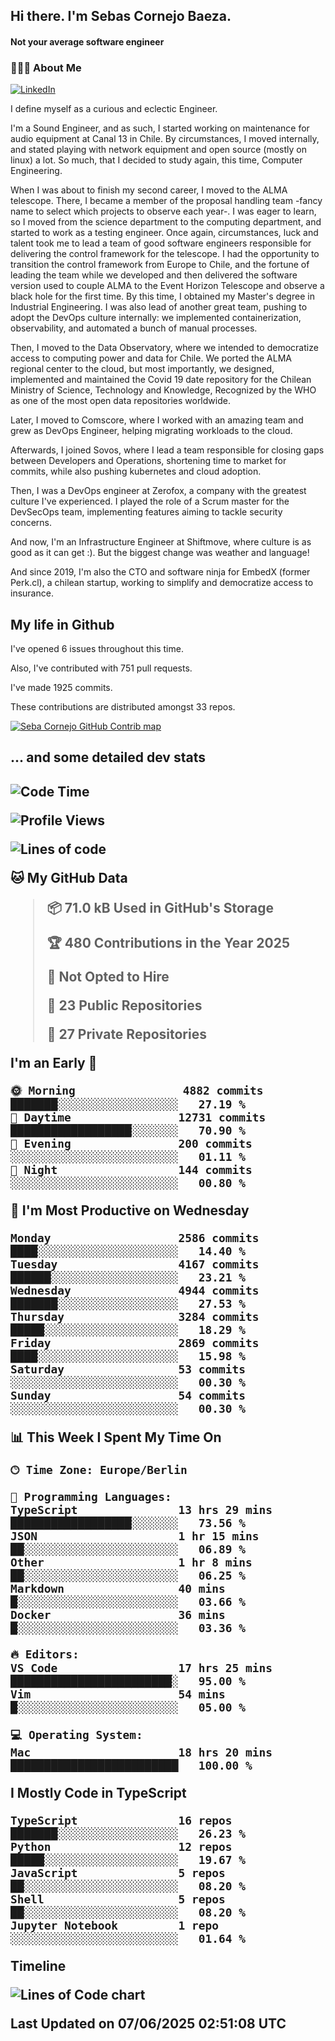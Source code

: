 <h2> Hi there.  I'm Sebas Cornejo Baeza.</h2>
<h4> Not your average software engineer</h4>
<h3> 👨🏻‍💻 About Me </h3>
<a href="http://linkedin.com/in/sebastian-cornejo-baeza/"><img alt="LinkedIn" src="https://img.shields.io/badge/Sebas%20Cornejo%20-informational?style=appveyor&logo=linkedin"></a>


I define myself as a curious and eclectic Engineer.

I'm a Sound Engineer, and as such, I started working on maintenance for audio equipment at Canal 13 in Chile.
By circumstances, I moved internally, and stated playing with network equipment and open source (mostly on linux) 
a lot. So much, that I decided to study again, this time, Computer Engineering.

When I was about to finish my second career, I moved to the ALMA telescope. There, I became a member of the proposal handling team
-fancy name to select which projects to observe each year-. 
I was eager to learn, so I moved from the science department to the computing department, and started to work as 
a testing engineer. Once again, circumstances, luck and talent took me to lead a team of good software engineers 
responsible for delivering the control framework for the telescope. I had the opportunity to transition the control framework from
Europe to Chile, and the fortune of leading the team while we developed and then delivered the software
version used to couple ALMA to the Event Horizon Telescope and observe a black hole for the first time.
By this time, I obtained my Master's degree in Industrial Engineering.
I was also lead of another great team, pushing to adopt the DevOps culture internally: we implemented containerization, observability, and automated a bunch of manual processes.

Then, I moved to the Data Observatory, where we intended to democratize access to computing power
and data for Chile. We ported the ALMA regional center to the cloud, but most importantly, we designed, implemented
and maintained the Covid 19 date repository for the Chilean Ministry of Science, Technology and Knowledge, Recognized by the WHO as one of the most open
data repositories worldwide.

Later, I moved to Comscore, where I worked with an amazing team and grew as DevOps Engineer, helping migrating workloads to the cloud.

Afterwards, I joined Sovos, where I lead a team responsible for closing gaps between Developers and Operations, shortening time to market for commits, while
also pushing kubernetes and cloud adoption.

Then, I was a DevOps engineer at Zerofox, a company with the greatest culture I've experienced. I played the role of a Scrum master for the DevSecOps team,
implementing features aiming to tackle security concerns.

And now, I'm an Infrastructure Engineer at Shiftmove, where culture is as good as it can get :). But the biggest change was weather and language!
 
And since 2019, I'm also the CTO and software ninja for EmbedX (former Perk.cl), a chilean startup, working to simplify and democratize access to insurance.

<h2> My life in Github </h2>

I've opened 6 issues throughout this time.

Also, I've contributed with 751 pull requests.

I've made 1925 commits.

These contributions are distributed amongst 33 repos.

<a href="https://github.com/scornejob/scornejob">
  <picture>
    <source media="(prefers-color-scheme: dark)" srcset="https://raw.githubusercontent.com/scornejob/scornejob/master/profile-3d-contrib/profile-night-green.svg">
    <img alt="Seba Cornejo GitHub Contrib map" src="https://raw.githubusercontent.com/scornejob/scornejob/master/profile-3d-contrib/profile-gitblock.svg">
  </picture>
</a>

<h2>... and some detailed dev stats<h2>

<!--START_SECTION:waka-->
![Code Time](http://img.shields.io/badge/Code%20Time-1%2C153%20hrs%2028%20mins-blue)

![Profile Views](http://img.shields.io/badge/Profile%20Views-8-blue)

![Lines of code](https://img.shields.io/badge/From%20Hello%20World%20I%27ve%20Written-8.6%20million%20lines%20of%20code-blue)

**🐱 My GitHub Data** 

> 📦 71.0 kB Used in GitHub's Storage 
 > 
> 🏆 480 Contributions in the Year 2025
 > 
> 🚫 Not Opted to Hire
 > 
> 📜 23 Public Repositories 
 > 
> 🔑 27 Private Repositories 
 > 
**I'm an Early 🐤** 

```text
🌞 Morning                4882 commits        ███████░░░░░░░░░░░░░░░░░░   27.19 % 
🌆 Daytime                12731 commits       ██████████████████░░░░░░░   70.90 % 
🌃 Evening                200 commits         ░░░░░░░░░░░░░░░░░░░░░░░░░   01.11 % 
🌙 Night                  144 commits         ░░░░░░░░░░░░░░░░░░░░░░░░░   00.80 % 
```
📅 **I'm Most Productive on Wednesday** 

```text
Monday                   2586 commits        ████░░░░░░░░░░░░░░░░░░░░░   14.40 % 
Tuesday                  4167 commits        ██████░░░░░░░░░░░░░░░░░░░   23.21 % 
Wednesday                4944 commits        ███████░░░░░░░░░░░░░░░░░░   27.53 % 
Thursday                 3284 commits        █████░░░░░░░░░░░░░░░░░░░░   18.29 % 
Friday                   2869 commits        ████░░░░░░░░░░░░░░░░░░░░░   15.98 % 
Saturday                 53 commits          ░░░░░░░░░░░░░░░░░░░░░░░░░   00.30 % 
Sunday                   54 commits          ░░░░░░░░░░░░░░░░░░░░░░░░░   00.30 % 
```


📊 **This Week I Spent My Time On** 

```text
🕑︎ Time Zone: Europe/Berlin

💬 Programming Languages: 
TypeScript               13 hrs 29 mins      ██████████████████░░░░░░░   73.56 % 
JSON                     1 hr 15 mins        ██░░░░░░░░░░░░░░░░░░░░░░░   06.89 % 
Other                    1 hr 8 mins         ██░░░░░░░░░░░░░░░░░░░░░░░   06.25 % 
Markdown                 40 mins             █░░░░░░░░░░░░░░░░░░░░░░░░   03.66 % 
Docker                   36 mins             █░░░░░░░░░░░░░░░░░░░░░░░░   03.36 % 

🔥 Editors: 
VS Code                  17 hrs 25 mins      ████████████████████████░   95.00 % 
Vim                      54 mins             █░░░░░░░░░░░░░░░░░░░░░░░░   05.00 % 

💻 Operating System: 
Mac                      18 hrs 20 mins      █████████████████████████   100.00 % 
```

**I Mostly Code in TypeScript** 

```text
TypeScript               16 repos            ███████░░░░░░░░░░░░░░░░░░   26.23 % 
Python                   12 repos            █████░░░░░░░░░░░░░░░░░░░░   19.67 % 
JavaScript               5 repos             ██░░░░░░░░░░░░░░░░░░░░░░░   08.20 % 
Shell                    5 repos             ██░░░░░░░░░░░░░░░░░░░░░░░   08.20 % 
Jupyter Notebook         1 repo              ░░░░░░░░░░░░░░░░░░░░░░░░░   01.64 % 
```



**Timeline**

![Lines of Code chart](https://raw.githubusercontent.com/scornejob/scornejob/master/assets/bar_graph.png)


 Last Updated on 07/06/2025 02:51:08 UTC
<!--END_SECTION:waka-->
